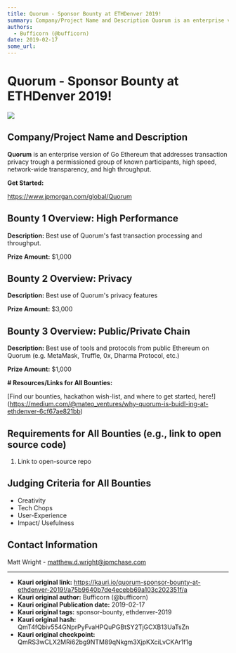 ```yaml
---
title: Quorum - Sponsor Bounty at ETHDenver 2019!
summary: Company/Project Name and Description Quorum is an enterprise version of Go Ethereum that addresses transaction privacy trough a permissioned group of known participants, high speed, network-wide transparency, and high throughput. Get Started- https-//www.jpmorgan.com/global/Quorum Bounty 1 Overview- High Performance Description- Best use of Quorums fast transaction processing and throughput. Prize Amount- $1,000 Bounty 2 Overview- Privacy Description- Best use of Quorums privacy features Prize A
authors:
  - Bufficorn (@bufficorn)
date: 2019-02-17
some_url: 
---
```


# Quorum - Sponsor Bounty at ETHDenver 2019!

![](https://ipfs.infura.io/ipfs/QmXAECXm9TEPAJ5Q67QthmSYvqMY3Tya8aGDyUnri5itVt)


## Company/Project Name and Description

**Quorum** is an enterprise version of Go Ethereum that addresses transaction privacy trough a permissioned group of known participants, high speed, network-wide transparency, and high throughput. 

**Get Started:**

[https://www.jpmorgan.com/global/Quorum
](https://www.jpmorgan.com/global/Quorum)

## Bounty 1 Overview: High Performance

**Description:** Best use of Quorum's fast transaction processing and throughput.

**Prize Amount:** $1,000

## Bounty 2 Overview: Privacy
**Description:** Best use of Quorum's privacy features

**Prize Amount:** $3,000

## Bounty 3 Overview: Public/Private Chain
**Description:** Best use of tools and protocols from public Ethereum on Quorum (e.g. MetaMask, Truffle, 0x, Dharma Protocol, etc.)

**Prize Amount:** $1,000

**# Resources/Links for All Bounties:**

[Find our bounties, hackathon wish-list, and where to get started, here!] (https://medium.com/@mateo_ventures/why-quorum-is-buidl-ing-at-ethdenver-6cf67ae821bb)

## Requirements for All Bounties (e.g., link to open source code)

1. Link to open-source repo

## Judging Criteria for All Bounties

- Creativity
- Tech Chops 
- User-Experience
- Impact/ Usefulness 

## Contact Information

Matt Wright - matthew.d.wright@jpmchase.com





---

- **Kauri original link:** https://kauri.io/quorum-sponsor-bounty-at-ethdenver-2019!/a75b9640b7de4ecebb69a103c202351f/a
- **Kauri original author:** Bufficorn (@bufficorn)
- **Kauri original Publication date:** 2019-02-17
- **Kauri original tags:** sponsor-bounty, ethdenver-2019
- **Kauri original hash:** QmT4fQbiv554GNprPyFvaHPQuPGBtSY2TjGCXB13UaTsZn
- **Kauri original checkpoint:** QmRS3wCLX2MRi62bg9NTM89qNkgm3XjpKXciLvCKAr1f1g



